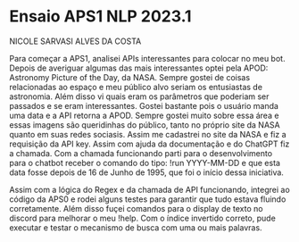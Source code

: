 # Ensaio APS1 NLP 2023.1
NICOLE SARVASI ALVES DA COSTA

Para começar a APS1, analisei APIs interessantes para colocar no meu bot. Depois de averiguar algumas das mais interessantes optei pela APOD: Astronomy Picture of the Day, da NASA. Sempre gostei de coisas relacionadas ao espaço e meu público alvo seriam os entusiastas de astronomia. Além disso vi quais eram os parâmetros que poderiam ser passados e se eram interessantes. Gostei bastante pois o usuário manda uma data e a API retorna a APOD. Sempre gostei muito sobre essa área e essas imagens são queridinhas do público, tanto no próprio site da NASA quanto em suas redes sociasis. Assim me cadastrei no site da NASA e fiz a requisição da API key. Assim com ajuda da documentação e do ChatGPT fiz a chamada. Com a chamada funcionando parti para o desenvolvimento para o chatbot receber o comando do tipo: !run YYYY-MM-DD e que esta data fosse depois de 16 de Junho de 1995, que foi o início dessa iniciativa.

Assim com a lógica do Regex e da chamada de API funcionando, integrei ao código da APS0 e rodei alguns testes para garantir que tudo estava fluindo corretamente. Além disso fuçei comandos para o display de texto no discord para melhorar o meu !help. Com o índice invertido correto, pude executar e testar o mecanismo de busca com uma ou mais palavras.
